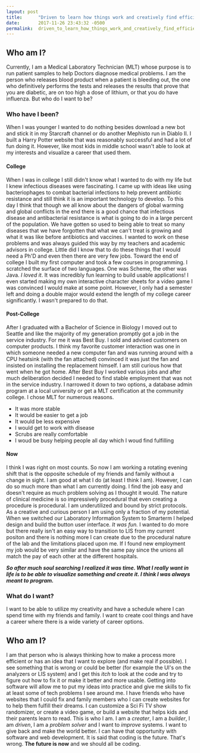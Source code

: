 ```yaml
---
layout: post
title:      "Driven to learn how things work and creatively find efficient solutions"
date:       2017-11-26 23:43:32 -0500
permalink:  driven_to_learn_how_things_work_and_creatively_find_efficient_solutions
---
```


## Who am I? 
Currently, I am a Medical Laboratory Technician (MLT) whose purpose is to run patient samples to help Doctors diagnose medical problems. I am the person who releases blood product when a patient is bleeding out, the one who definitively performs the tests and releases the results that prove that you are diabetic, are on too high a dose of lithium, or that you do have influenza. But who do I want to be?
 
### Who have I been? 
When I was younger I wanted to do nothing besides download a new bot and stick it in my Starcraft channel or do another Mephisto run in Diablo II. I built a Harry Potter website that was reasonably successful and had a lot of fun doing it. However, like most kids in middle school wasn't able to look at my interests and visualize a career that used them. 
 
#### College
When I was in college I still didn't know what I wanted to do with my life but I knew infectious diseases were fascinating. I  came up with ideas like using bacteriophages to combat bacterial infections to help prevent antibiotic resistance and still think it is an important technology to develop. To this day I think that though we all know about the dangers of global warming and global conflicts in the end there is a good chance that infectious disease and antibacterial resistance is what is going to do in a large percent of the population. We have gotten so used to being able to treat so many diseases that we have forgotten that what we can't treat is growing and what it was like before antibiotics and vaccines. I wanted to work on these problems and was always guided this way by my teachers and academic advisors in college. Little did I know that to do these things that I would need a Ph'D and even then there are very few jobs. Toward the end of college I built my first computer and took a few courses in programming. I scratched the surface of two languages. One was Scheme, the other was Java. *I loved it*. It was incredibly fun learning to build usable applications! I even started making my own interactive character sheets for a video game I was convinced I would make at some point. However, I only had a semester left and doing a double major would extend the length of my college career significantly. I wasn't prepared to do that.
 
#### Post-College
After I graduated with a Bachelor of Science in Biology I moved out to Seattle and like the majority of my generation promptly got a job in the service industry. For me it was Best Buy. I sold and advised customers on computer products. I think my favorite customer interaction was one in which someone needed a new computer fan and was running around with a CPU heatsink (with the fan attached) convinced it was just the fan and insisted on installing the replacement himself. I am still curious how that went when he got home. After Best Buy I worked various jobs and after much deliberation decided I needed to find stable employment that was not in the service industry. I narrowed it down to two options, a database admin program at a local university or get a MLT certification at the community college. I chose MLT for numerous reasons.

* It was more stable
* It would be easier to get a job
* It would be less expensive
* I would get to work with disease
* Scrubs are really comfortable
* I woud be busy helping people all day which I woud find fulfilling

#### Now
I think I was right on most counts. So now I am working a rotating evening shift that is the opposite schedule of my friends and family without a change in sight. I am good at what I do (at least I think I am). However, I can do so much more than what I am currently doing. I find the job easy and doesn't require as much problem solving as I thought it would. The nature of clinical medicine is so impressively procedural that even creating a procedure is procedural. I am underutilized and bound by strict protocols. As a creative and curious person I am using only a fraction of my potential. When we switched our Laboratory Information System to Smarterm I helped design and build the button user interface. *It was fun.* I wanted to do more but there really isn't an easy way to transition to LIS from my current positon and there is nothing more I can create due to the procedural nature of the lab and the limitations placed upon me. If I found new employment my job would be very similar and have the same pay since the unions all match the pay of each other at the different hospitals.

***So after much soul searching I realized it was time. What I really want in life is to be able to visualize something and create it. I think I was always meant to program.***

### What do I want?
I want to be able to utilize my creativity and have a schedule where I can spend time with my friends and family. I want to create cool things and have a career where there is a wide variety of career options.

## Who am I? 
I am that person who is always thinking how to make a process more efficient or has an idea that I want to explore (and make real if possible). I see something that is wrong or could be better (for example the UI's on the analyzers or LIS system) and I get this *itch* to look at the code and try to figure out how to fix it or make it better and more usable. Getting into software will allow me to put my ideas into practice and give me skills to fix at least some of tech problems I see around me. I have friends who have websites that I could fix and family members who I can create websites for to help them fulfill their dreams. I can customize a Sci Fi TV show randomizer, or create a video game, or build a website that helps kids and their parents learn to read. This is who I am. I am a *creater*, I am a *builder*, I am *driven*, I am a *problem solver* and I want to *improve* systems. I want to give back and make the world better. I can have that opportunity with software and web development. It is said that coding is the future. That's wrong. **The future is now** and we should all be coding.
